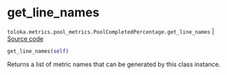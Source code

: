 # get_line_names
`toloka.metrics.pool_metrics.PoolCompletedPercentage.get_line_names` | [Source code](https://github.com/Toloka/toloka-kit/blob/v1.2.3/src/metrics/pool_metrics.py#L195)

```python
get_line_names(self)
```

Returns a list of metric names that can be generated by this class instance.

